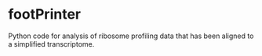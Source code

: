# footPrinter
Python code for analysis of ribosome profiling data that has been aligned to a simplified transcriptome.
